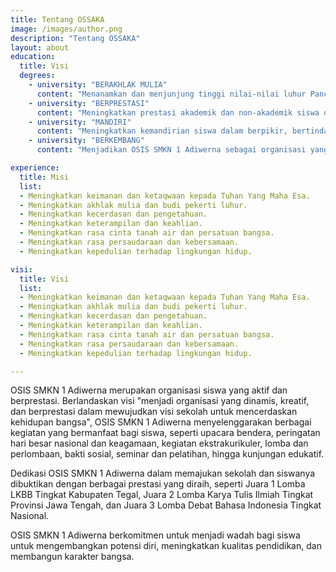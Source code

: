 ```yaml
---
title: Tentang OSSAKA
image: /images/author.png
description: "Tentang OSSAKA"
layout: about
education:
  title: Visi
  degrees:
    - university: "BERAKHLAK MULIA"
      content: "Menanamkan dan menjunjung tinggi nilai-nilai luhur Pancasila dan karakter bangsa dalam setiap kegiatan dan interaksi"
    - university: "BERPRESTASI"
      content: "Meningkatkan prestasi akademik dan non-akademik siswa di tingkat lokal, nasional, dan internasional."
    - university: "MANDIRI"
      content: "Meningkatkan kemandirian siswa dalam berpikir, bertindak, dan menyelesaikan masalah."
    - university: "BERKEMBANG"
      content: "Menjadikan OSIS SMKN 1 Adiwerna sebagai organisasi yang inovatif dan adaptif terhadap perubahan."  

experience:
  title: Misi
  list:
  - Meningkatkan keimanan dan ketaqwaan kepada Tuhan Yang Maha Esa.
  - Meningkatkan akhlak mulia dan budi pekerti luhur.
  - Meningkatkan kecerdasan dan pengetahuan.
  - Meningkatkan keterampilan dan keahlian.
  - Meningkatkan rasa cinta tanah air dan persatuan bangsa.
  - Meningkatkan rasa persaudaraan dan kebersamaan.
  - Meningkatkan kepedulian terhadap lingkungan hidup.

visi:
  title: Visi
  list:
  - Meningkatkan keimanan dan ketaqwaan kepada Tuhan Yang Maha Esa.
  - Meningkatkan akhlak mulia dan budi pekerti luhur.
  - Meningkatkan kecerdasan dan pengetahuan.
  - Meningkatkan keterampilan dan keahlian.
  - Meningkatkan rasa cinta tanah air dan persatuan bangsa.
  - Meningkatkan rasa persaudaraan dan kebersamaan.
  - Meningkatkan kepedulian terhadap lingkungan hidup.

---
```


OSIS SMKN 1 Adiwerna merupakan organisasi siswa yang aktif dan berprestasi. Berlandaskan visi "menjadi organisasi yang dinamis, kreatif, dan berprestasi dalam mewujudkan visi sekolah untuk mencerdaskan kehidupan bangsa", OSIS SMKN 1 Adiwerna menyelenggarakan berbagai kegiatan yang bermanfaat bagi siswa, seperti upacara bendera, peringatan hari besar nasional dan keagamaan, kegiatan ekstrakurikuler, lomba dan perlombaan, bakti sosial, seminar dan pelatihan, hingga kunjungan edukatif.

Dedikasi OSIS SMKN 1 Adiwerna dalam memajukan sekolah dan siswanya dibuktikan dengan berbagai prestasi yang diraih, seperti Juara 1 Lomba LKBB Tingkat Kabupaten Tegal, Juara 2 Lomba Karya Tulis Ilmiah Tingkat Provinsi Jawa Tengah, dan Juara 3 Lomba Debat Bahasa Indonesia Tingkat Nasional.

OSIS SMKN 1 Adiwerna berkomitmen untuk menjadi wadah bagi siswa untuk mengembangkan potensi diri, meningkatkan kualitas pendidikan, dan membangun karakter bangsa.
